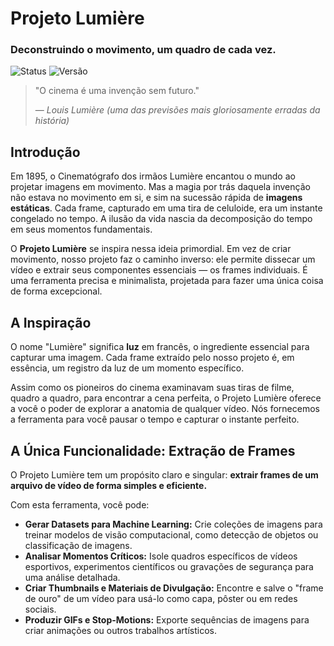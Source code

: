 
# Projeto Lumière
### Deconstruindo o movimento, um quadro de cada vez.

![Status](https://img.shields.io/badge/status-est%C3%A1vel-green)
![Versão](https://img.shields.io/badge/vers%C3%A3o-v1.0.0-blueviolet)

> "O cinema é uma invenção sem futuro."
>
> — *Louis Lumière (uma das previsões mais gloriosamente erradas da história)*

## Introdução

Em 1895, o Cinematógrafo dos irmãos Lumière encantou o mundo ao projetar imagens em movimento. Mas a magia por trás daquela invenção não estava no movimento em si, e sim na sucessão rápida de **imagens estáticas**. Cada frame, capturado em uma tira de celuloide, era um instante congelado no tempo. A ilusão da vida nascia da decomposição do tempo em seus momentos fundamentais.

O **Projeto Lumière** se inspira nessa ideia primordial. Em vez de criar movimento, nosso projeto faz o caminho inverso: ele permite dissecar um vídeo e extrair seus componentes essenciais — os frames individuais. É uma ferramenta precisa e minimalista, projetada para fazer uma única coisa de forma excepcional.

## A Inspiração

O nome "Lumière" significa **luz** em francês, o ingrediente essencial para capturar uma imagem. Cada frame extraído pelo nosso projeto é, em essência, um registro da luz de um momento específico.

Assim como os pioneiros do cinema examinavam suas tiras de filme, quadro a quadro, para encontrar a cena perfeita, o Projeto Lumière oferece a você o poder de explorar a anatomia de qualquer vídeo. Nós fornecemos a ferramenta para você pausar o tempo e capturar o instante perfeito.

## A Única Funcionalidade: Extração de Frames

O Projeto Lumière tem um propósito claro e singular: **extrair frames de um arquivo de vídeo de forma simples e eficiente.**

Com esta ferramenta, você pode:

*   **Gerar Datasets para Machine Learning:** Crie coleções de imagens para treinar modelos de visão computacional, como detecção de objetos ou classificação de imagens.
*   **Analisar Momentos Críticos:** Isole quadros específicos de vídeos esportivos, experimentos científicos ou gravações de segurança para uma análise detalhada.
*   **Criar Thumbnails e Materiais de Divulgação:** Encontre e salve o "frame de ouro" de um vídeo para usá-lo como capa, pôster ou em redes sociais.
*   **Produzir GIFs e Stop-Motions:** Exporte sequências de imagens para criar animações ou outros trabalhos artísticos.

